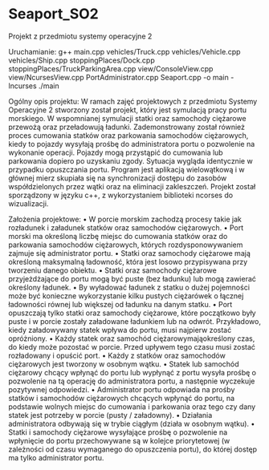 # Seaport_SO2
Projekt z przedmiotu systemy operacyjne 2

Uruchamianie:
g++ main.cpp vehicles/Truck.cpp vehicles/Vehicle.cpp vehicles/Ship.cpp stoppingPlaces/Dock.cpp stoppingPlaces/TruckParkingArea.cpp view/ConsoleView.cpp view/NcursesView.cpp PortAdministrator.cpp Seaport.cpp -o main -lncurses
./main

Ogólny opis projektu:
W ramach zajęć projektowych z przedmiotu Systemy Operacyjne 2 stworzony został projekt, który jest symulacją pracy portu morskiego. W wspomnianej symulacji statki oraz samochody ciężarowe przewożą oraz przeładowują ładunki. Zademonstrowany został również proces cumowania statków oraz parkowania samochodów ciężarowych, kiedy to pojazdy wysyłają prośbę do administratora portu o pozwolenie na wykonanie operacji. Pojazdy mogą przystąpić do cumowania lub parkowania dopiero po uzyskaniu zgody. Sytuacja wygląda identycznie w przypadku opuszczania portu. Program jest aplikacją wielowątkową i w głównej mierz skupiała się na synchronizacji dostępu do zasobów współdzielonych przez wątki oraz na eliminacji zakleszczeń. Projekt został sporządzony w języku c++, z wykorzystaniem biblioteki ncorses do wizualizacji.

Założenia projektowe:
•	W porcie morskim zachodzą procesy takie jak rozładunek i załadunek statków oraz samochodów ciężarowych.
•	Port morski ma określoną liczbę miejsc do cumowania statków oraz do parkowania samochodów ciężarowych, których rozdysponowywaniem zajmuje się administrator portu.
•	Statki oraz samochody ciężarowe mają określoną maksymalną ładowność, która jest losowo przypisywana przy tworzeniu danego obiektu.
•	Statki oraz samochody ciężarowe przyjeżdżające do portu mogą być puste (bez ładunku) lub mogą zawierać określony ładunek. 
•	By wyładować ładunek z statku o dużej pojemności może być konieczne wykorzystanie kilku pustych ciężarówek o łącznej ładowności równej lub większej od ładunku na danym statku.
•	Port opuszczają tylko statki oraz samochody ciężarowe, które początkowo były puste i w porcie zostały załadowane ładunkiem lub na odwrót. Przykładowo, kiedy załadowywany statek wpływa do portu, musi najpierw zostać opróżniony.
•	Każdy statek oraz samochód ciężarowymająokreślony czas, do kiedy może pozostać w porcie. Przed upływem tego czasu musi zostać rozładowany i opuścić port.
•	Każdy z statków oraz samochodów ciężarowych jest tworzony w osobnym wątku. 
•	Statek lub samochód ciężarowy chcący wpłynąć do portu lub wypłynąć z portu wysyła prośbę o pozwolenie na tą operację do administratora portu, a następnie wyczekuje pozytywnej odpowiedzi.
•	Administrator portu odpowiada na prośby statków i samochodów ciężarowych chcących wpłynąć do portu, na podstawie wolnych miejsc do cumowania i parkowania oraz tego czy dany statek jest potrzeby w porcie (pusty / załadowny).
•	Działania administratora odbywają się w trybie ciągłym (działa w osobnym wątku).
•	Statki i samochody ciężarowe wysyłające prośbę o pozwolenie na wpłynięcie do portu przechowywane są w kolejce priorytetowej (w zależności od czasu wymaganego do opuszczenia portu), do której dostęp ma tylko administrator portu.

